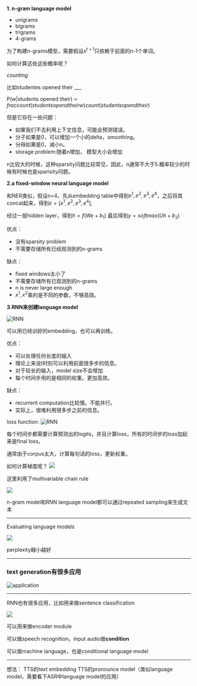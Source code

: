 **1. n-gram language model**

- unigrams
- bigrams
- trigrams
- 4-grams

为了构建n-grams模型，需要假设$x^{t+1}$只依赖于前面的n-1个单词。

如何计算这些这些概率呢？  

*counting*

比如studentes opened their ___

P(w|students opened their) = $frac{count(students opend their w)}{count(students opend their)}$

但是它存在一些问题：
- 如果我们不去利用上下文信息，可能会预测错误。
- 分子如果是0，可以增加一个小的delta，smoothing。
- 分母如果是0，减小n。
- storage problem:随着n增加， 模型大小会增加

n比较大的时候，这种sparsity问题比较常见，因此，n通常不大于5.概率较少的时候有时候也是sparisity问题。

**2.a fixed-window neural language model**

和NER类似，假设n=4，先从embedding table中得到$e^1, e^2, e^3, e^4$，之后将其concat起来，得到$e = [e^1, e^2, e^3, e^4]$,

经过一层hidden layer，得到$h=f(We + b_1)$
最后得到$y=softmax(Uh+b_2)$

优点：
- 没有sparsity problem
- 不需要存储所有已经观测到的n-grams

缺点：
- fixed windows太小了
- 不需要存储所有已观测到的n-grams
- n is never large enough
- $x^1, x^2$乘的是不同的参数，不够高效。

**3.RNN来创建language model**

![RNN](1.PNG)







可以用已经训好的embedding，也可以再训练。

优点：
- 可以处理任何长度的输入
- 理论上来说t时刻可以利用前面很多步的信息。
- 对于较长的输入，model size不会增加
- 每个时间步用的是相同的权重。更加高效。

缺点：
- recurrent computation比较慢。不能并行。
- 实际上，很难利用很多步之前的信息。


loss function:
![RNN](2.PNG)

每个时间步都需要计算预测出的logits，并且计算loss，所有的时间步的loss加起来是final loss。

通常由于corpus太大，计算每句话的loss，更新权重。


如何计算梯度呢？
![](3.PNG)

这里利用了multivariable chain rule

![](4.PNG)



n-gram model和RNN language model都可以通过repeated sampling来生成文本


-----
Evaluating language models

![](5.PNG)

perplexity越小越好

----
### text generation有很多应用

![application](6.PNG)




----
RNN也有很多应用，比如用来做sentence classification


![](7.PNG)


可以用来做encoder module

可以做speech recognition，input audio做**condition**

可以做machine language，也是conditional language model





------
想法：
TTS的text embedding
TTS的pronounce model（类似language model，需要看下ASR中language model的应用）